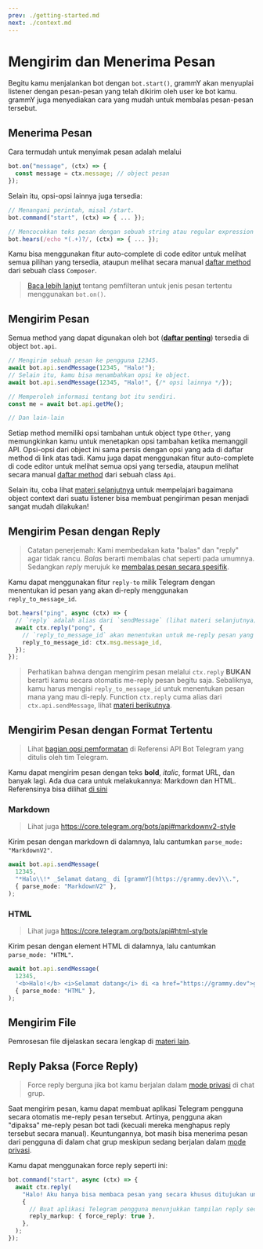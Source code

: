```yaml
---
prev: ./getting-started.md
next: ./context.md
---
```


# Mengirim dan Menerima Pesan

Begitu kamu menjalankan bot dengan `bot.start()`, grammY akan menyuplai listener dengan pesan-pesan yang telah dikirim oleh user ke bot kamu.
grammY juga menyediakan cara yang mudah untuk membalas pesan-pesan tersebut.

## Menerima Pesan

Cara termudah untuk menyimak pesan adalah melalui

```ts
bot.on("message", (ctx) => {
  const message = ctx.message; // object pesan
});
```

Selain itu, opsi-opsi lainnya juga tersedia:

```ts
// Menangani perintah, misal /start.
bot.command("start", (ctx) => { ... });

// Mencocokkan teks pesan dengan sebuah string atau regular expression (regex).
bot.hears(/echo *(.+)?/, (ctx) => { ... });
```

Kamu bisa menggunakan fitur auto-complete di code editor untuk melihat semua pilihan yang tersedia, ataupun melihat secara manual [daftar method](https://doc.deno.land/https://deno.land/x/grammy/mod.ts/~/Composer) dari sebuah class `Composer`.

> [Baca lebih lanjut](./filter-queries.md) tentang pemfilteran untuk jenis pesan tertentu menggunakan `bot.on()`.

## Mengirim Pesan

Semua method yang dapat digunakan oleh bot (**[daftar penting](https://core.telegram.org/bots/api#available-methods)**) tersedia di object `bot.api`.

```ts
// Mengirim sebuah pesan ke pengguna 12345.
await bot.api.sendMessage(12345, "Halo!");
// Selain itu, kamu bisa menambahkan opsi ke object.
await bot.api.sendMessage(12345, "Halo!", {/* opsi lainnya */});

// Memperoleh informasi tentang bot itu sendiri.
const me = await bot.api.getMe();

// Dan lain-lain
```

Setiap method memiliki opsi tambahan untuk object type `Other`, yang memungkinkan kamu untuk menetapkan opsi tambahan ketika memanggil API.
Opsi-opsi dari object ini sama persis dengan opsi yang ada di daftar method di link atas tadi.
Kamu juga dapat menggunakan fitur auto-complete di code editor untuk melihat semua opsi yang tersedia, ataupun melihat secara manual [daftar method](https://doc.deno.land/https://deno.land/x/grammy/mod.ts/~/Api) dari sebuah class `Api`.

Selain itu, coba lihat [materi selanjutnya](./context.md) untuk mempelajari bagaimana object context dari suatu listener bisa membuat pengiriman pesan menjadi sangat mudah dilakukan!

## Mengirim Pesan dengan Reply

> Catatan penerjemah: Kami membedakan kata "balas" dan "reply" agar tidak rancu. _Balas_ berarti membalas chat seperti pada umumnya. Sedangkan _reply_ merujuk ke [membalas pesan secara spesifik](https://telegram.org/blog/replies-mentions-hashtags#replies).

Kamu dapat menggunakan fitur `reply-to` milik Telegram dengan menentukan id pesan yang akan di-reply menggunakan `reply_to_message_id`.

```ts
bot.hears("ping", async (ctx) => {
  // `reply` adalah alias dari `sendMessage` (lihat materi selanjutnya).
  await ctx.reply("pong", {
    // `reply_to_message_id` akan menentukan untuk me-reply pesan yang mana.
    reply_to_message_id: ctx.msg.message_id,
  });
});
```

> Perhatikan bahwa dengan mengirim pesan melalui `ctx.reply` **BUKAN** berarti kamu secara otomatis me-reply pesan begitu saja.
> Sebaliknya, kamu harus mengisi `reply_to_message_id` untuk menentukan pesan mana yang mau di-reply.
> Function `ctx.reply` cuma alias dari `ctx.api.sendMessage`, lihat [materi berikutnya](./context.md#aksi-yang-tersedia).

## Mengirim Pesan dengan Format Tertentu

> Lihat [bagian opsi pemformatan](https://core.telegram.org/bots/api#formatting-options) di Referensi API Bot Telegram yang ditulis oleh tim Telegram.

Kamu dapat mengirim pesan dengan teks **bold**, _italic_, format URL, dan banyak lagi.
Ada dua cara untuk melakukannya: Markdown dan HTML. Referensinya bisa dilihat [di sini](https://core.telegram.org/bots/api#formatting-options)

### Markdown

> Lihat juga <https://core.telegram.org/bots/api#markdownv2-style>

Kirim pesan dengan markdown di dalamnya, lalu cantumkan `parse_mode: "MarkdownV2"`.

```ts
await bot.api.sendMessage(
  12345,
  "*Halo\\!* _Selamat datang_ di [grammY](https://grammy.dev)\\.",
  { parse_mode: "MarkdownV2" },
);
```

### HTML

> Lihat juga <https://core.telegram.org/bots/api#html-style>

Kirim pesan dengan element HTML di dalamnya, lalu cantumkan `parse_mode: "HTML"`.

```ts
await bot.api.sendMessage(
  12345,
  '<b>Halo!</b> <i>Selamat datang</i> di <a href="https://grammy.dev">grammY</a>.',
  { parse_mode: "HTML" },
);
```

## Mengirim File

Pemrosesan file dijelaskan secara lengkap di [materi lain](./files.md#mengirim-file).

## Reply Paksa (Force Reply)

> Force reply berguna jika bot kamu berjalan dalam [mode privasi](https://core.telegram.org/bots#privacy-mode) di chat grup.

Saat mengirim pesan, kamu dapat membuat aplikasi Telegram pengguna secara otomatis me-reply pesan tersebut.
Artinya, pengguna akan "dipaksa" me-reply pesan bot tadi (kecuali mereka menghapus reply tersebut secara manual).
Keuntungannya, bot masih bisa menerima pesan dari pengguna di dalam chat grup meskipun sedang berjalan dalam [mode privasi](https://core.telegram.org/bots#privacy-mode).

Kamu dapat menggunakan force reply seperti ini:

```ts
bot.command("start", async (ctx) => {
  await ctx.reply(
    "Halo! Aku hanya bisa membaca pesan yang secara khusus ditujukan untuk aku!",
    {
      // Buat aplikasi Telegram pengguna menunjukkan tampilan reply secara otomatis.
      reply_markup: { force_reply: true },
    },
  );
});
```
